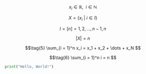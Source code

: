 $$\tag{1}
x_i \in \mathbb{R}, \ \ i \in \mathbb{N}
$$

$$\tag{2}
X = \{x_i \ | \ i \in I \}
$$

$$\tag{3}
I = [n] = {1, 2, \dots, n-1, n}
$$

$$\tag{4}
|X| = n
$$

$$\tag{5}
\sum_{i = 1}^n x_i = x_1 + x_2 + \dots + x_N
$$

$$\tag{6}
\sum_{i = 1}^n i = n
$$

```python
print("Hello, World!")
```